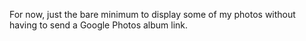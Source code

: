 For now, just the bare minimum to display some of my photos without having to send a Google Photos album link.
